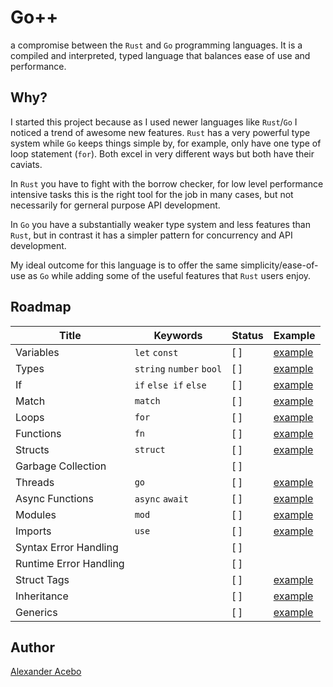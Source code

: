 # Go++

a compromise between the `Rust` and `Go` programming languages. It is a compiled and interpreted, typed language that balances ease of use and performance.

## Why?

I started this project because as I used newer languages like `Rust`/`Go` I noticed a trend of awesome new features. `Rust` has a very powerful type system while `Go` keeps things simple by, for example, only have one type of loop statement (`for`). Both excel in very different ways but both have their caviats.

In `Rust` you have to fight with the borrow checker, for low level performance intensive tasks this is the right tool for the job in many cases, but not necessarily for gerneral purpose API development.

In `Go` you have a substantially weaker type system and less features than `Rust`, but in contrast it has a simpler pattern for concurrency and API development.

My ideal outcome for this language is to offer the same simplicity/ease-of-use as `Go` while adding some of the useful features that `Rust` users enjoy.

## Roadmap

| Title                  | Keywords                 | Status    | Example                               |
|------------------------|--------------------------|-----------|---------------------------------------|
| Variables              | `let` `const`            | [ ]       | [example](./examples/variables.gpp)   |
| Types                  | `string` `number` `bool` | [ ]       | [example](./examples/types.gpp)       |
| If                     | `if` `else if` `else`    | [ ]       | [example](./examples/if.gpp)          |
| Match                  | `match`                  | [ ]       | [example](./examples/match.gpp)       |
| Loops                  | `for`                    | [ ]       | [example](./examples/for.gpp)         |
| Functions              | `fn`                     | [ ]       | [example](./examples/fn.gpp)          |
| Structs                | `struct`                 | [ ]       | [example](./examples/struct.gpp)      |
| Garbage Collection     |                          | [ ]       |                                       |
| Threads                | `go`                     | [ ]       | [example](./examples/go.gpp)          |
| Async Functions        | `async` `await`          | [ ]       | [example](./examples/async.gpp)       |
| Modules                | `mod`                    | [ ]       | [example](./examples/mod.gpp)         |
| Imports                | `use`                    | [ ]       | [example](./examples/use.gpp)         |
| Syntax Error Handling  |                          | [ ]       |                                       |
| Runtime Error Handling |                          | [ ]       |                                       |
| Struct Tags            |                          | [ ]       | [example](./examples/tags.gpp)        |
| Inheritance            |                          | [ ]       | [example](./examples/inheritance.gpp) |
| Generics               |                          | [ ]       | [example](./examples/generics.gpp)    |

## Author

[Alexander Acebo](mailto:aacebowork@gmail.com)
